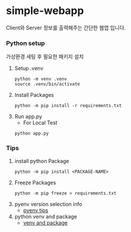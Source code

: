 # simple-webapp
Client와 Server 정보를 출력해주는 간단한 웹앱 입니다.

### Python setup
가상환경 세팅 후 필요한 패키지 설치
1. Setup .venv
    ```
    python -m venv .venv
    source .venv/bin/activate
    ```
2. Install Packages
    ```
    python -m pip install -r requirements.txt
    ```
3. Run app.py
    - For Local Test
    ```
    python app.py
    ```
### Tips
1. install python Package
    ```
    python -m pip install <PACKAGE-NAME>
    ```
2. Freeze Packages
    ```
    python -m pip freeze > requirements.txt
    ```
3. pyenv version selection info
    - [pyenv tips](https://realpython.com/intro-to-pyenv/#specifying-your-python-version)
4. python venv and package
    - [venv and package](https://docs.python.org/ko/3.8/tutorial/venv.html)